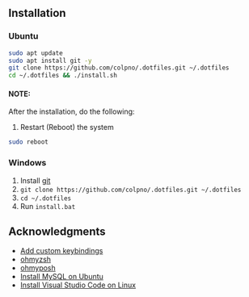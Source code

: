 ## Installation

### Ubuntu

```bash
sudo apt update
sudo apt install git -y
git clone https://github.com/colpno/.dotfiles.git ~/.dotfiles
cd ~/.dotfiles && ./install.sh
```

#### NOTE:
After the installation, do the following:
1. Restart (Reboot) the system
```bash
sudo reboot
```

### Windows

1. Install [git](https://git-scm.com/download/win)
1. `git clone https://github.com/colpno/.dotfiles.git ~/.dotfiles`
1. `cd ~/.dotfiles`
1. Run `install.bat`



## Acknowledgments

- [Add custom keybindings](https://techwiser.com/custom-keyboard-shortcuts-ubuntu/)
- [ohmyzsh](https://github.com/ohmyzsh/ohmyzsh)
- [ohmyposh](https://ohmyposh.dev/docs)
- [Install MySQL on Ubuntu](https://www.digitalocean.com/community/tutorials/how-to-install-mysql-on-ubuntu-20-04)
- [Install Visual Studio Code on Linux](https://code.visualstudio.com/docs/setup/linux#_installation)

